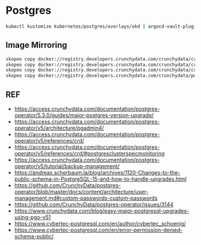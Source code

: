 # Postgres

```bash
kubectl kustomize kubernetes/postgres/overlays/okd | argocd-vault-plugin generate - | kubectl apply -f -
```

## Image Mirroring

```bash
skopeo copy docker://registry.developers.crunchydata.com/crunchydata/crunchy-pgbackrest:ubi8-2.49-0 docker://registry.arthurvardevanyan.com/crunchydata/crunchy-pgbackrest:ubi8-2.49-0
skopeo copy docker://registry.developers.crunchydata.com/crunchydata/crunchy-postgres-exporter:ubi8-0.15.0-3 docker://registry.arthurvardevanyan.com/crunchydata/crunchy-postgres-exporter:ubi8-0.15.0-3
skopeo copy docker://registry.developers.crunchydata.com/crunchydata/crunchy-postgres:ubi8-15.6-0 docker://registry.arthurvardevanyan.com/crunchydata/crunchy-postgres:ubi8-15.6-0
skopeo copy docker://registry.developers.crunchydata.com/crunchydata/postgres-operator:ubi8-5.5.1-0 docker://registry.arthurvardevanyan.com/crunchydata/postgres-operator:ubi8-5.5.1-0
```

## REF

- <https://access.crunchydata.com/documentation/postgres-operator/5.3.0/guides/major-postgres-version-upgrade/>
- <https://access.crunchydata.com/documentation/postgres-operator/v5/architecture/pgadmin4/>
- <https://access.crunchydata.com/documentation/postgres-operator/v5/references/crd/>
- <https://access.crunchydata.com/documentation/postgres-operator/v5/references/crd/#postgresclusterspecmonitoring>
- <https://access.crunchydata.com/documentation/postgres-operator/v5/tutorial/backup-management/>
- <https://andreas.scherbaum.la/blog/archives/1120-Changes-to-the-public-schema-in-PostgreSQL-15-and-how-to-handle-upgrades.html>
- <https://github.com/CrunchyData/postgres-operator/blob/master/docs/content/architecture/user-management.md#custom-passwords-custom-passwords>
- <https://github.com/CrunchyData/postgres-operator/issues/3144>
- <https://www.crunchydata.com/blog/easy-major-postgresql-upgrades-using-pgo-v51>
- <https://www.cybertec-postgresql.com/en/author/cybertec_schoenig/>
- <https://www.cybertec-postgresql.com/en/error-permission-denied-schema-public/>
